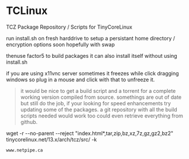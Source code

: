 # TCLinux
TCZ Package Repository / Scripts for TinyCoreLinux

run install.sh on fresh harddrive to setup a persistant home directory / encryption options soon hopefully with swap
	
thenuse factor5 to build packages it can also install itself without using install.sh


if you are using x11vnc server sometimes it freezes while click dragging windows so plug in a mouse and click with that to unfreeze it.


> it would be nice to get a build script and a torrent for a complete working version compiled from source. somethings are out of date but still do the job, if your looking for speed enhancements try updating some of the packages. a git repository with all the build scripts needed would work too could even retrieve everything from github.


wget -r --no-parent --reject "index.html*,tar,zip,bz,xz,7z,gz,gz2,bz2" tinycorelinux.net/13.x/arch/tcz/src/ -k


	www.netpipe.ca

